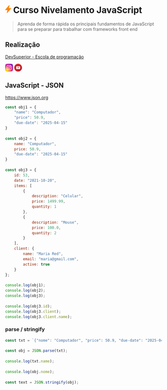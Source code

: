 # ![DevSuperior logo](https://raw.githubusercontent.com/devsuperior/bds-assets/main/ds/devsuperior-logo-small.png) Curso Nivelamento JavaScript
>  Aprenda de forma rápida os principais fundamentos de JavaScript para se preparar para trabalhar com frameworks front end

## Realização
[DevSuperior - Escola de programação](https://devsuperior.com.br)

[![DevSuperior no Instagram](https://raw.githubusercontent.com/devsuperior/bds-assets/main/ds/ig-icon.png)](https://instagram.com/devsuperior.ig)
[![DevSuperior no Youtube](https://raw.githubusercontent.com/devsuperior/bds-assets/main/ds/yt-icon.png)](https://youtube.com/devsuperior)

## JavaScript - JSON

https://www.json.org

```javascript
const obj1 = {
    "name": "Computador",
    "price": 50.9,
    "due-date": "2025-04-15"
}

const obj2 = {
    name: "Computador",
    price: 50.9,
    "due-date": "2025-04-15"
}

const obj3 = {
    id: 53,
    date: "2021-10-20",
    items: [
        {
            description: "Celular",
            price: 1499.99,
            quantity: 1
        },
        {
            description: "Mouse",
            price: 100.0,
            quantity: 2
        }
    ],
    client: {
        name: "Maria Red",
        email: "maria@gmail.com",
        active: true
    }
};

console.log(obj1);
console.log(obj2);
console.log(obj3);

console.log(obj3.id);
console.log(obj3.client);
console.log(obj3.client.name);
```

### parse / stringify

```javascript
const txt = `{"nome": "Computador", "price": 50.9, "due-date": "2025-04-15"}`;

const obj = JSON.parse(txt);

console.log(txt.name);

console.log(obj.nome);

const text = JSON.stringify(obj);
```
